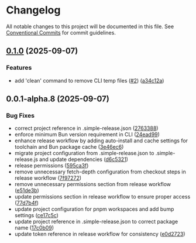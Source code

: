 # Changelog

All notable changes to this project will be documented in this file.
See [Conventional Commits](https://conventionalcommits.org) for commit guidelines.

## [0.1.0](https://github.com/dasolve/cli/compare/v0.0.1-alpha.8...v0.1.0) (2025-09-07)

### Features

* add 'clean' command to remove CLI temp files ([#2](https://github.com/dasolve/cli/issues/2)) ([a34c12a](https://github.com/dasolve/cli/commit/a34c12acfbe561cedec2442fa0f0993d32ae169f))

## 0.0.1-alpha.8 (2025-09-07)

### Bug Fixes

* correct project reference in .simple-release.json ([2763388](https://github.com/dasolve/cli/commit/2763388fb510d2ff4b31aebe4f99be7914711348))
* enforce minimum Bun version requirement in CLI ([24ead99](https://github.com/dasolve/cli/commit/24ead9963d26c5d67ab6bed338295699c7519ed5))
* enhance release workflow by adding auto-install and cache settings for toolchain and Bun package cache ([3e46ec6](https://github.com/dasolve/cli/commit/3e46ec699f7bfdddebd2e1596a4ceed74986bc66))
* migrate project configuration from .simple-release.json to .simple-release.js and update dependencies ([d6c5321](https://github.com/dasolve/cli/commit/d6c5321c668983942c93e8d8f1475a13de995c44))
* release permissions ([595ca3f](https://github.com/dasolve/cli/commit/595ca3f7ca8da7d2d17fa7557a67c99d4265f8ce))
* remove unnecessary fetch-depth configuration from checkout steps in release workflow ([7f97272](https://github.com/dasolve/cli/commit/7f972725266397cb7ed0a35d4cbaedfc5b65ba5e))
* remove unnecessary permissions section from release workflow ([e51de3b](https://github.com/dasolve/cli/commit/e51de3b24e577a803986dbe31028a9b983488abc))
* update permissions section in release workflow to ensure proper access ([77d7b4f](https://github.com/dasolve/cli/commit/77d7b4f62486d17bbe6f76f332be40e6c4129789))
* update project configuration for pnpm workspaces and add bump settings ([ce17c5c](https://github.com/dasolve/cli/commit/ce17c5c57f967433942b9ae9b2d6565cbf62e33f))
* update project reference in .simple-release.json to correct package name ([17c0b09](https://github.com/dasolve/cli/commit/17c0b099f49fdec9d1082efa0796bb03f9035199))
* update token reference in release workflow for consistency ([e0d2723](https://github.com/dasolve/cli/commit/e0d27235fac18214f0457da9e4eedcb8e47a1635))
